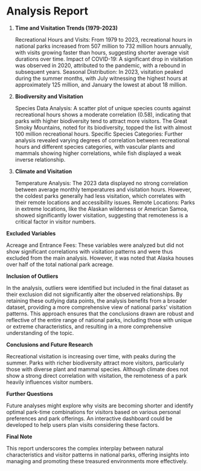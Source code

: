 # Analysis Report

 1. **Time and Visitation Trends (1979-2023)**

    Recreational Hours and Visits: From 1979 to 2023, recreational hours in national parks increased from 507 million to 732 million hours annually, with visits growing faster than hours, suggesting shorter average visit durations over time.
    Impact of COVID-19: A significant drop in visitation was observed in 2020, attributed to the pandemic, with a rebound in subsequent years.
    Seasonal Distribution: In 2023, visitation peaked during the summer months, with July witnessing the highest hours at approximately 125 million, and January the lowest at about 18 million.

2. **Biodiversity and Visitation**

    Species Data Analysis: A scatter plot of unique species counts against recreational hours shows a moderate correlation (0.58), indicating that parks with higher biodiversity tend to attract more visitors. The Great Smoky Mountains, noted for its biodiversity, topped the list with almost 100 million recreational hours.
    Specific Species Categories: Further analysis revealed varying degrees of correlation between recreational hours and different species categories, with vascular plants and mammals showing higher correlations, while fish displayed a weak inverse relationship.

3. **Climate and Visitation**

    Temperature Analysis: The 2023 data displayed no strong correlation between average monthly temperatures and visitation hours. However, the coldest parks generally had less visitation, which correlates with their remote locations and accessibility issues.
    Remote Locations: Parks in extreme locations, like the Alaskan wilderness or American Samoa, showed significantly lower visitation, suggesting that remoteness is a critical factor in visitor numbers.

**Excluded Variables**

Acreage and Entrance Fees: These variables were analyzed but did not show significant correlations with visitation patterns and were thus excluded from the main analysis. However, it was noted that Alaska houses over half of the total national park acreage.

**Inclusion of Outliers**

In the analysis, outliers were identified but included in the final dataset as their exclusion did not significantly alter the observed relationships. By retaining these outlying data points, the analysis benefits from a broader dataset, providing a more comprehensive view of national parks' visitation patterns. This approach ensures that the conclusions drawn are robust and reflective of the entire range of national parks, including those with unique or extreme characteristics, and resulting in a more comprehensive understanding of the topic.

**Conclusions and Future Research**

Recreational visitation is increasing over time, with peaks during the summer. Parks with richer biodiversity attract more visitors, particularly those with diverse plant and mammal species. Although climate does not show a strong direct correlation with visitation, the remoteness of a park heavily influences visitor numbers.

**Further Questions**

Future analyses might explore why visits are becoming shorter and identify optimal park-time combinations for visitors based on various personal preferences and park offerings. An interactive dashboard could be developed to help users plan visits considering these factors.

**Final Note**

This report underscores the complex interplay between natural characteristics and visitor patterns in national parks, offering insights into managing and promoting these treasured environments more effectively.